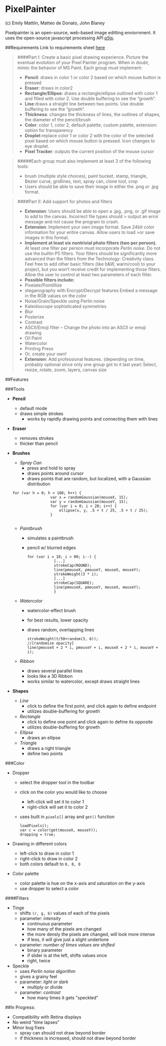 # PixelPainter
(c) Emily Mattlin, Matteo de Donato, John Blaney

Pixelpainter is an open-source, web-based image editting enviornment.
It uses the open-source javascript processing API [p5js](p5js.org).


##Requirements
Link to requirements sheet [here](https://trinityschoolnyc.myschoolapp.com/ftpimages/390/download/download_1789690.pdf)

> ####Part I: ​Create a basic pixel drawing experience.
>Picture the eventual evolution of your Pixel Painter program. When in doubt, mimic the behavior of MS Paint.
>Each group must implement:
> - **Pencil**: draws in color 1 or color 2 based on which mouse button is pressed
> - **Eraser**: ​draws in color2
> - **Rectangle/Ellipse**: ​draws a rectangle/ellipse outlined with color 1 and filled with color 2. Use double buffering to see the “growth”.
> - **Line**:​draws a straight line between two points. Use double buffering to see the “growth”.
> - **Thickness**: ​changes the thickness of lines, the outlines of shapes, the diameter of the pencil/brush
> - **Color**: ​color 1, color 2, default palette, custom palette, extension: option for transparency
> - **Droplet**:​​replace color 1 or color 2 with the color of the selected pixel based on which mouse button is pressed.
> Icon changes to eye droplet.
> - **Pixel Tracker**: ​outputs the current position of the mouse cursor

>#####Each group must also implement at least 3 of the following tools:
>  * brush (multiple style choices), paint bucket, stamp, triangle, Bezier curve, gridlines, text, spray can, clone tool, crop
>  * Users should be able to save their image in either the .png or .jpg format.

> ####Part II: ​Add support for photos and filters
> - **Extension**: Users should be able to open a .jpg, .png, or .gif image to add to the canvas. Incorrect file types should > output an error message and not cause the program to crash.
> - **Extension**: Implement your own image format. Save 24­bit color information for your entire canvas. Allow users to load >or save images in this format.
> - **Implement at least six non­trivial photo filters (two per person).** At least one filter per person must incorporate
> *Perlin noise*. Do not use the built­in P5 filters. Your
> filters should be significantly more advanced than the filters from the Technology: Creativity class. Feel free to add
> other basic filters (like b&W, warm/cool) to
> your project, but you won’t receive credit for implementing those filters. Allow the user to control at least two
> parameters of each filter.
> - **Possible filters include:**
> - Pixelate/Pointillize
> - steganography with Encrypt/Decrypt features­ Embed a message in the RGB values on the color
> - Noise/Grain/Speckle using Perlin noise
> - Kaleidoscope­ sophisticated symmetries
> - Blur
> - Posterize
> - Contrast
> - ASCII/Emoji filter – Change the photo into an ASCII or emoji drawing
> - Oil Paint
> - Watercolor
> - Printing Press
> - Or, create your own!
> - **Extension​**: Add professional features. (depending on time, probably optional since only one group got to it last year)
>­Select, resize, rotate, zoom, layers, canvas size

##Features

###Tools
- **Pencil**
  * default mode
  * draws simple strokes
    * works by rapidly drawing points and connecting them with lines
- **Eraser**
  * removes strokes
  * thicker than pencil

- **Brushes**
  * *Spray Can*
    * press and hold to spray
    * draws points around cursor
    * draws points that are random, but localized, with a Gaussian distribution
    
   ```
   for (var h = 0; h < 100; h++) {
                    var x = randomGaussian(mouseX, 15);
                    var y = randomGaussian(mouseY, 15);
                    for (var i = 0; i < 20; i++) {
                        ellipse(x, y, .5 + t / 25, .5 + t / 25);
                    }
                    
    ```
    
  * *Paintbrush*
    * simulates a paintbrush
    * pencil w/ blurred edges
 
        ```
        for (var i = 10; i > 00; i--) {
                    [...]
                    strokeCap(ROUND);
                    line(pmouseX, pmouseY, mouseX, mouseY);
                    strokeWeight(3 * i);
                    [...]
                    strokeCap(SQUARE);
                    line(pmouseX, pmouseY, mouseX, mouseY);
                    }
         ```
         
  * *Watercolor*
    * watercolor-effect brush
    * for best results, lower opacity
    * draws random, overlapping lines
   
       ```
       strokeWeight(t/50+random(3, 6));
       //[randomize opacity]
       line(pmouseX + 2 * i, pmouseY + i, mouseX + 2 * i, mouseY + i);
       ```
  * *Ribbon*
    * draws several parallel lines
    * looks like a 3D Ribbon
    * works similar to watercolor, except draws straight lines
- **Shapes**
  * *Line*
    * click to define the first point, and click again to define endpoint
    * utilizes double-buffering for growth
  * *Rectangle*
    * click to define one point and click again to define its opposite
    * utilizes double-buffering for growth
  * *Ellipse*
    * draws an ellipse
  * *Triangle*
    * draws a right triangle
    * define two points

###Color
- Dropper
  * select the dropper tool in the toolbar
  * click on the color you would like to choose
    * left-click will set it to color 1
    * right-click will set it to color 2
  * uses built in ```pixels[]``` array and ``get()`` function
    
    ```
    loadPixels();
    var c = color(get(mouseX, mouseY));
    dropping = true;
    ```
    
- Drawing in different colors
  * left-click to draw in color 1
  * right-click to draw in color 2
  * both colors default to ```0, 0, 0```
- Color palette
  * color palette is hue on the x-axis and saturation on the y-axis
  * use dropper to select a color

####Filters
- Tinge
  * shifts ```(r, g, b)``` values of each of the pixels
  * parameter: *intensity*
    * continuous parameter
    * how many of the pixels are changed
    * the more densly the pixels are changed, will look more intense
    * if less, it will give just a slight undertone
  * parameter: *number of times values are shifted*
    * binary parameter
    * if slider is at the left, shifts values once
    * right, twice
- Speckle
  * uses *Perlin noise algorithm*
  * gives a grainy feel
  * parameter: *light or dark*
    * multiply or divide
  * parameter: *contrast*
    * how many times it gets "speckled"
 

##In Progress:
- Compatibility with Retina displays
- No weird "time lapses"
- Minor bug fixes
  * spray can should not draw beyond border
  * if thickness is increased, should not draw beyond border
